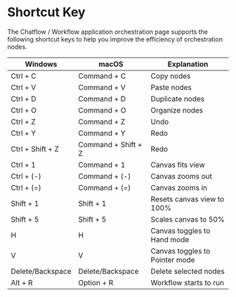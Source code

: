 # Shortcut Key

The Chatflow / Workflow application orchestration page supports the following shortcut keys to help you improve the efficiency of orchestration nodes.

| Windows          | macOS               | Explanation                    |
| ---------------- | ------------------- | ------------------------------ |
| Ctrl + C         | Command + C         | Copy nodes                     |
| Ctrl + V         | Command + V         | Paste nodes                    |
| Ctrl + D         | Command + D         | Duplicate nodes                |
| Ctrl + O         | Command + O         | Organize nodes                 |
| Ctrl + Z         | Command + Z         | Undo                           |
| Ctrl + Y         | Command + Y         | Redo                           |
| Ctrl + Shift + Z | Command + Shift + Z | Redo                           |
| Ctrl + 1         | Command + 1         | Canvas fits view               |
| Ctrl + (-)       | Command + (-)       | Canvas zooms out               |
| Ctrl + (=)       | Command + (=)       | Canvas zooms in                |
| Shift + 1        | Shift + 1           | Resets canvas view to 100%     |
| Shift + 5        | Shift + 5           | Scales canvas to 50%           |
| H                | H                   | Canvas toggles to Hand mode    |
| V                | V                   | Canvas toggles to Pointer mode |
| Delete/Backspace | Delete/Backspace    | Delete selected nodes          |
| Alt + R          | Option + R          | Workflow starts to run         |


